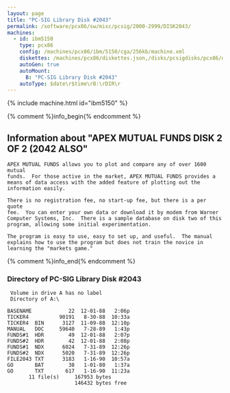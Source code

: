 ```yaml
---
layout: page
title: "PC-SIG Library Disk #2043"
permalink: /software/pcx86/sw/misc/pcsig/2000-2999/DISK2043/
machines:
  - id: ibm5150
    type: pcx86
    config: /machines/pcx86/ibm/5150/cga/256kb/machine.xml
    diskettes: /machines/pcx86/diskettes.json,/disks/pcsigdisks/pcx86/diskettes.json
    autoGen: true
    autoMount:
      B: "PC-SIG Library Disk #2043"
    autoType: $date\r$time\rB:\rDIR\r
---
```


{% include machine.html id="ibm5150" %}

{% comment %}info_begin{% endcomment %}

## Information about "APEX MUTUAL FUNDS DISK 2 OF 2 (2042 ALSO"

    APEX MUTUAL FUNDS allows you to plot and compare any of over 1600 mutual
    funds.  For those active in the market, APEX MUTUAL FUNDS provides a
    means of data access with the added feature of plotting out the
    information easily.
    
    There is no registration fee, no start-up fee, but there is a per quote
    fee.  You can enter your own data or download it by modem from Warner
    Computer Systems, Inc.  There is a sample database on disk two of this
    program, allowing some initial experimentation.
    
    The program is easy to use, easy to set up, and useful.  The manual
    explains how to use the program but does not train the novice in
    learning the "markets game."
{% comment %}info_end{% endcomment %}


### Directory of PC-SIG Library Disk #2043

     Volume in drive A has no label
     Directory of A:\

    BASENAME            22  12-01-88   2:06p
    TICKER4          90191   8-30-88  10:33a
    TICKER4  BIN      3127  11-09-88  12:10p
    MANUAL   DOC     59640   7-28-89   1:43p
    FUNDS#1  HDR        49  12-01-88   2:07p
    FUNDS#2  HDR        42  12-01-88   2:08p
    FUNDS#1  NDX      6024   7-31-89  12:26p
    FUNDS#2  NDX      5020   7-31-89  12:26p
    FILE2043 TXT      3183   1-16-90  10:57a
    GO       BAT        38   1-01-80   1:37a
    GO       TXT       617   1-16-90  11:23a
           11 file(s)     167953 bytes
                          146432 bytes free
